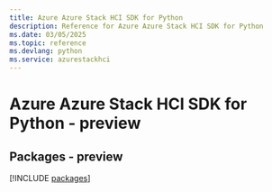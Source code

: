 ```yaml
---
title: Azure Azure Stack HCI SDK for Python
description: Reference for Azure Azure Stack HCI SDK for Python
ms.date: 03/05/2025
ms.topic: reference
ms.devlang: python
ms.service: azurestackhci
---
```

# Azure Azure Stack HCI SDK for Python - preview
## Packages - preview
[!INCLUDE [packages](azure-stack-hci-index.md)]